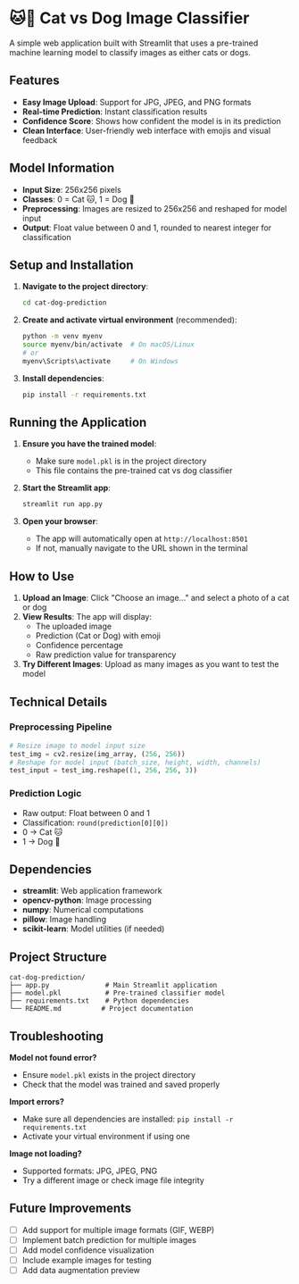 # 🐱🐶 Cat vs Dog Image Classifier

A simple web application built with Streamlit that uses a pre-trained machine learning model to classify images as either cats or dogs.

## Features

- **Easy Image Upload**: Support for JPG, JPEG, and PNG formats
- **Real-time Prediction**: Instant classification results
- **Confidence Score**: Shows how confident the model is in its prediction
- **Clean Interface**: User-friendly web interface with emojis and visual feedback

## Model Information

- **Input Size**: 256x256 pixels
- **Classes**: 0 = Cat 🐱, 1 = Dog 🐶
- **Preprocessing**: Images are resized to 256x256 and reshaped for model input
- **Output**: Float value between 0 and 1, rounded to nearest integer for classification

## Setup and Installation

1. **Navigate to the project directory**:

   ```bash
   cd cat-dog-prediction
   ```

2. **Create and activate virtual environment** (recommended):

   ```bash
   python -m venv myenv
   source myenv/bin/activate  # On macOS/Linux
   # or
   myenv\Scripts\activate     # On Windows
   ```

3. **Install dependencies**:
   ```bash
   pip install -r requirements.txt
   ```

## Running the Application

1. **Ensure you have the trained model**:

   - Make sure `model.pkl` is in the project directory
   - This file contains the pre-trained cat vs dog classifier

2. **Start the Streamlit app**:

   ```bash
   streamlit run app.py
   ```

3. **Open your browser**:
   - The app will automatically open at `http://localhost:8501`
   - If not, manually navigate to the URL shown in the terminal

## How to Use

1. **Upload an Image**: Click "Choose an image..." and select a photo of a cat or dog
2. **View Results**: The app will display:
   - The uploaded image
   - Prediction (Cat or Dog) with emoji
   - Confidence percentage
   - Raw prediction value for transparency
3. **Try Different Images**: Upload as many images as you want to test the model

## Technical Details

### Preprocessing Pipeline

```python
# Resize image to model input size
test_img = cv2.resize(img_array, (256, 256))
# Reshape for model input (batch_size, height, width, channels)
test_input = test_img.reshape((1, 256, 256, 3))
```

### Prediction Logic

- Raw output: Float between 0 and 1
- Classification: `round(prediction[0][0])`
- 0 → Cat 🐱
- 1 → Dog 🐶

## Dependencies

- **streamlit**: Web application framework
- **opencv-python**: Image processing
- **numpy**: Numerical computations
- **pillow**: Image handling
- **scikit-learn**: Model utilities (if needed)

## Project Structure

```
cat-dog-prediction/
├── app.py              # Main Streamlit application
├── model.pkl           # Pre-trained classifier model
├── requirements.txt    # Python dependencies
└── README.md          # Project documentation
```

## Troubleshooting

**Model not found error?**

- Ensure `model.pkl` exists in the project directory
- Check that the model was trained and saved properly

**Import errors?**

- Make sure all dependencies are installed: `pip install -r requirements.txt`
- Activate your virtual environment if using one

**Image not loading?**

- Supported formats: JPG, JPEG, PNG
- Try a different image or check image file integrity

## Future Improvements

- [ ] Add support for multiple image formats (GIF, WEBP)
- [ ] Implement batch prediction for multiple images
- [ ] Add model confidence visualization
- [ ] Include example images for testing
- [ ] Add data augmentation preview
